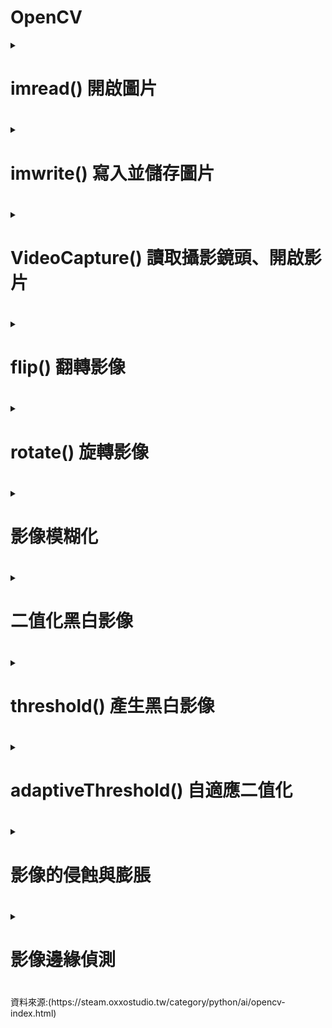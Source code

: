 # OpenCV
<details>
<summary>
<h1>imread() 開啟圖片<h1>

</summary>

``` python
import cv2  
img = cv2.imread('lenna.jpg')   # 開啟圖片，預設使用 cv2.IMREAD_COLOR 模式
cv2.imshow('oxxostudio', img)  # 使用名為 oxxostudio 的視窗開啟圖片
cv2.waitKey(0)                 # 按下任意鍵停止
cv2.destroyAllWindows()        # 結束所有圖片視窗
```
<h1>色彩模式數字對照表<h1>

<H6><table><H6>
  <tr>
    <td>數字</td>
    <td>模式</td>
    <td>說明</td>
  </tr>
  <tr>
    <td>1</td>
    <td>cv2.IMREAD_UNCHANGED</td>
    <td>原本的圖像（ 如果圖像有 alpha 通道則會包含 )</td>
  </tr>
  <tr>
    <td>2</td>
    <td>cv2.IMREAD_GRAYSCALE</td>
    <td>灰階圖像</td>
  </tr>
  <tr>
    <td>3</td>
    <td>cv2.IMREAD_COLOR</td>
    <td>BGR彩色圖像</td>
  </tr>
  <tr>
    <td>4</td>
    <td>cv2.IMREAD_ANYDEPTH</td>
    <td>具有對應的深度時返回 16/32 位元圖像，否則將其轉換為 8 位元圖像</td>
  </tr>
  <tr>
    <td>5</td>
    <td>cv2.IMREAD_ANYCOLOR</td>
    <td>以任何可能的顏色格式讀取圖像</td>
  </tr>
  <tr>
    <td>6</td>
    <td>cv2.IMREAD_LOAD_GDAL</td>
    <td>使用 gdal 驅動程式加載圖像</td>
  </tr>
  <tr>
    <td>7</td>
    <td>cv2.IMREAD_REDUCED_GRAYSCALE_2</td>
    <td>灰階圖像，圖像尺寸減小 1/2</td>
  </tr>
  <tr>
    <td>8</td>
    <td>cv2.IMREAD_REDUCED_COLOR_2</td>
    <td>BGR 彩色圖像，圖像尺寸減小 1/2</td>
  </tr>
  <tr>
    <td>9</td>
    <td>cv2.IMREAD_REDUCED_GRAYSCALE_4</td>
    <td>灰階圖像，圖像尺寸縮小 1/4</td>
  </tr>
  <tr>
    <td>10</td>
    <td>cv2.IMREAD_REDUCED_COLOR_4</td>
    <td>BGR 彩色圖像，圖像尺寸減小 1/4</td>
  </tr>
  <tr>
    <td>11</td>
    <td>cv2.IMREAD_REDUCED_GRAYSCALE_8</td>
    <td>灰階圖像，圖像尺寸縮小 1/8</td>
  </tr>
  <tr>
    <td>12</td>
    <td>cv2.IMREAD_REDUCED_COLOR_8</td>
    <td>灰階圖像，圖像尺寸縮小 1/8</td>
  </tr>
  <tr>
    <td>13</td>
    <td>cv2.IMREAD_IGNORE_ORIENTATION</td>
    <td>不要根據 EXIF 資訊的方向標誌旋轉圖像</td>
  </tr>
</table>
不同模式  
  
``` python
import cv2
img = cv2.imread('lenna.jpg', cv2.IMREAD_GRAYSCALE)  # 使用 cv2.IMREAD_GRAYSCALE 模式
# img = cv2.imread('meme.jpg', 2) # 也可使用數字代表模式
cv2.imshow('oxxostudio', img)
cv2.waitKey(0)
cv2.destroyAllWindows()
``` 


  
</details>

<details>
<summary>
<h1>imwrite() 寫入並儲存圖片 <h1>

</summary>

``` python
import cv2
img = cv2.imread('lenna.jpg', cv2.IMREAD_GRAYSCALE)   # 以灰階模式開啟圖片
cv2.imwrite('oxxostudio_2.jpg', img, [cv2.IMWRITE_JPEG_QUALITY, 80])  # 存成 jpg
cv2.imwrite('oxxostudio_3.png', img)  # 存成 png
```

</details>

<details>
<summary>
<h1>VideoCapture() 讀取攝影鏡頭、開啟影片<h1>
  

</summary>
cap = cv2.VideoCapture(0)         # 讀取攝影鏡頭
  
ap = cv2.VideoCapture('影片路徑') # 讀取電腦中的影片

``` python
import cv2
cap = cv2.VideoCapture(0)
if not cap.isOpened():
    print("Cannot open camera")
    exit()
while True:
    ret, frame = cap.read()             # 讀取影片的每一幀
    if not ret:
        print("Cannot receive frame")   # 如果讀取錯誤，印出訊息
        break
    cv2.imshow('oxxostudio', frame)     # 如果讀取成功，顯示該幀的畫面
    if cv2.waitKey(1) == ord('q'):      # 每一毫秒更新一次，直到按下 q 結束
        break
cap.release()                           # 所有作業都完成後，釋放資源
cv2.destroyAllWindows()                 # 結束所有視窗
```

讀取cctv
``` python
import cv2
cap = cv2.VideoCapture('https://cctvn.freeway.gov.tw/abs2mjpg/bmjpg?camera=15771')

if not cap.isOpened():
    print("Cannot open camera")
    exit()
while True:
    ret, frame = cap.read()             # 讀取影片的每一幀
    if not ret:
        print("Cannot receive frame")   # 如果讀取錯誤，印出訊息
        # 出現錯誤就再讀取一次，避免程式到此處就停止
        cap = cv2.VideoCapture('https://cctvn.freeway.gov.tw/abs2mjpg/bmjpg?camera=15771')
        continue
    cv2.imshow('oxxostudio', frame)     # 如果讀取成功，顯示該幀的畫面
    if cv2.waitKey(1) == ord('q'):      # 每一毫秒更新一次，直到按下 q 結束
        break
cap.release()                           # 所有作業都完成後，釋放資源
cv2.destroyAllWindows()                 # 結束所有視窗
``` 
</details>

<details>
<summary>
<h1>flip() 翻轉影像<h1>

</summary>

```python
import cv2
from matplotlib import pyplot as plt
import matplotlib.image as img

img = cv2.imread('lenna.jpg')   # 開啟圖片
im2 = img[:,:,::-1] # OpenCV 讀取的圖片是 BGR 順序，轉換成 RGB 順序
#im2 = cv2.cvtColor(img, cv2.COLOR_BGR2RGB)# OpenCV 讀取的圖片是 BGR 順序，轉換成 RGB 順序
output_0 = cv2.flip(im2, 0)    # 上下翻轉
output_1 = cv2.flip(im2, 1)    # 左右翻轉
output_2 = cv2.flip(im2, -1)   # 上下左右翻轉
cv2.imwrite('lenna0.jpg', output_0)
cv2.imwrite('lenna1.jpg', output_1)
cv2.imwrite('lenna2.jpg', output_2)

plt.figure(figsize=(8,8))

plt.subplot(221)
plt.imshow(im2)               # 顯示原圖
plt.axis('off')     #不顯示座標尺寸

plt.subplot(222)
plt.imshow(output_0)
plt.axis('off')     #不顯示座標尺寸

plt.subplot(223)
plt.imshow(output_1)
plt.axis('off')     #不顯示座標尺寸

plt.subplot(224)
plt.imshow(output_2)
plt.axis('off')     #不顯示座標尺寸

plt.show()
```
>![](https://github.com/sujamie/OpenCV/blob/main/flip.png?raw=true) 

</details>

<details>
<summary>
<h1>rotate() 旋轉影像 <h1>  
  
</summary>
rotate() 方法可以設定逆時針旋轉 90 度、順時針旋轉 90 度，以及旋轉 180 度。  

```python
import cv2
from matplotlib import pyplot as plt
import matplotlib.image as img


img = cv2.imread('lenna.jpg')   # 開啟圖片
im2 = img[:,:,::-1] # OpenCV 讀取的圖片是 BGR 順序，轉換成 RGB 順序
output_ROTATE_90_CLOCKWISE = cv2.rotate(im2, cv2.ROTATE_90_CLOCKWISE)
output_ROTATE_90_COUNTERCLOCKWISE = cv2.rotate(im2, cv2.ROTATE_90_COUNTERCLOCKWISE)
output_ROTATE_180 = cv2.rotate(im2, cv2.ROTATE_180)
cv2.imwrite('output_1.jpg', output_ROTATE_90_CLOCKWISE)
cv2.imwrite('output_2.jpg', output_ROTATE_90_COUNTERCLOCKWISE)
cv2.imwrite('output_3.jpg', output_ROTATE_180)

output_0 = cv2.imread('output_1.jpg')
output_1 = cv2.imread('output_2.jpg')
output_2 = cv2.imread('output_3.jpg')

plt.figure(figsize=(8,8))

plt.subplot(221)
plt.imshow(im2)               # 顯示原圖
plt.axis('off')     #不顯示座標尺寸

plt.subplot(222)
plt.imshow(output_0)
plt.axis('off')     #不顯示座標尺寸

plt.subplot(223)
plt.imshow(output_1)
plt.axis('off')     #不顯示座標尺寸

plt.subplot(224)
plt.imshow(output_2)
plt.axis('off')     #不顯示座標尺寸

plt.show()
```
>![](https://github.com/sujamie/OpenCV/blob/main/rotate.png)

</details>

<details>
<summary>
<h1>影像模糊化<h1>  
  
</summary>
  <details>
  <summary>
  <h1>blur() 平均模糊<h1>  
  </summary>
    
  cv2.blur(img, ksize)  
  
  >img 來源影像
  
  >ksize 指定區域單位
  ```python
  import cv2
  from matplotlib import pyplot as plt
  img = cv2.imread('lenna.jpg')
  im2 = img[:,:,::-1] # OpenCV 讀取的圖片是 BGR 順序，轉換成 RGB 順序
  outputb1 = cv2.blur(im2, (5, 5))     # 指定區域單位為 (5, 5)
  outputb2 = cv2.blur(im2, (25, 25))   # 指定區域單位為 (25, 25)

  plt.figure(figsize=(8,8))

  plt.subplot(2,2,1)
  plt.imshow(im2)              
  plt.axis('off')     #不顯示座標尺寸

  plt.subplot(2,2,2)
  plt.imshow(outputb1)              
  plt.axis('off')     #不顯示座標尺寸

  plt.subplot(2,2,3)
  plt.imshow(outputb2)
  plt.axis('off')     #不顯示座標尺寸
  ```
  >![](https://github.com/sujamie/OpenCV/blob/main/blur.png)
  
  </details>

  <details>
  <summary>
  <h1>GaussianBlur() 高斯模糊<h1>

  </summary>
  
  cv2.GaussianBlur(img, ksize, sigmaX, sigmaY)  
  
  >img 來源影像
  
  >ksize 指定區域單位 ( 必須是大於 1 的奇數 )

  >sigmaX X 方向標準差，預設 0，sigmaY Y 方向標準差，預設 0

  ```python
  import cv2
  from matplotlib import pyplot as plt

  img = cv2.imread('lenna.jpg')
  im2 = img[:,:,::-1] # OpenCV 讀取的圖片是 BGR 順序，轉換成 RGB 順序
  outputg1 = cv2.GaussianBlur(im2, (5, 5), 0)   # 指定區域單位為 (5, 5)
  outputg2 = cv2.GaussianBlur(im2, (25, 25), 0) # 指定區域單位為 (25, 25)
  plt.figure(figsize=(8,8))

  plt.subplot(2,2,1)
  plt.imshow(im2)              
  plt.axis('off')     #不顯示座標尺寸

  plt.subplot(2,2,2)
  plt.imshow(outputg1)              
  plt.axis('off')     #不顯示座標尺寸

  plt.subplot(2,2,3)
  plt.imshow(outputg2)
  plt.axis('off')     #不顯示座標尺寸
  ```

  >![](https://github.com/sujamie/OpenCV/blob/main/GaussianBlur.png)
  </details>

  <details>
  <summary>
  <h1>medianBlur() 中值模糊<h1>

  </summary>
  cv2.medianBlur(img, ksize)  
  
  >img 來源影像
  
  >ksize 模糊程度 ( 必須是大於 1 的奇數 )

  ```python
  import cv2
  from matplotlib import pyplot as plt
  img = cv2.imread('lenna.jpg')
  im2 = img[:,:,::-1] # OpenCV 讀取的圖片是 BGR 順序，轉換成 RGB 順序
  outputm1 = cv2.medianBlur(im2, 5)   # 模糊程度為 5
  outputm2 = cv2.medianBlur(im2, 25)  # 模糊程度為 25

  plt.figure(figsize=(8,8))

  plt.subplot(2,2,1)
  plt.imshow(im2)              
  plt.axis('off')     #不顯示座標尺寸

  plt.subplot(2,2,2)
  plt.imshow(outputm1)              
  plt.axis('off')     #不顯示座標尺寸

  plt.subplot(2,2,3)
  plt.imshow(outputm2)
  plt.axis('off')     #不顯示座標尺寸
  ```
  >![](https://github.com/sujamie/OpenCV/blob/main/medianBlur.png)
  
  </details>

  <details>
  <summary>
  <h1>bilateralFilter() 雙邊模糊<h1>

  </summary>

  cv2.bilateralFilter(img, d, sigmaColor, sigmaSpace)  
  
  >img 來源影像

  >d 相鄰像素的直徑，預設使用 5，數值越大運算的速度越慢

  >sigmaColor 相鄰像素的顏色混合，數值越大，會混合更多區域的顏色，並產生更大區塊的同一種顏色

  >sigmaSpace 會影響像素的區域，數值越大，影響的範圍就越大，影響的像素就越多

  ```python
  import cv2
  from matplotlib import pyplot as plt
  img = cv2.imread('lenna.jpg')
  im2 = img[:,:,::-1] # OpenCV 讀取的圖片是 BGR 順序，轉換成 RGB 順序
  
  outputbi1 = cv2.bilateralFilter(im2, 50, 0, 0)
  outputbi2 = cv2.bilateralFilter(im2, 50, 50, 100)
  outputbi3 = cv2.bilateralFilter(im2, 50, 100, 1000)
  
  plt.figure(figsize=(8,8))
  
  plt.subplot(2,2,1)
  plt.imshow(im2)              
  plt.axis('off')     #不顯示座標尺寸
  
  plt.subplot(2,2,2)
  plt.imshow(outputbi1)              
  plt.axis('off')     #不顯示座標尺寸
  
  plt.subplot(2,2,3)
  plt.imshow(outputbi2)
  plt.axis('off')     #不顯示座標尺寸
  
  plt.subplot(2,2,4)
  plt.imshow(outputbi3)
  plt.axis('off')     #不顯示座標尺寸
  ```
  >![](https://github.com/sujamie/OpenCV/blob/main/bilateralFilter.png)

  </details>
  
</details>

<details>
<summary>
<h1>二值化黑白影像<h1>

</summary>
二值化是一種影像處理技術，其目的在於將影像的灰度值轉換為二進制的 0 或 1，以便進行後續的分析或處理。  

二值化的原理是將影像的灰度值分為兩類，例如黑色和白色，而閾值 ( Threshold ) 則是用來決定哪些灰度值是黑色，哪些是白色。  

二值化會根據「閾值」( 類似臨界值 ) 進行轉換，例如某個像素的灰度值大於閾值，則轉換為黑色，如果這個像素的灰度小於閾值則轉換為白色，進而實現二值化的轉換效果，經過二值化轉換的圖片，通常只會剩下黑和白兩個值。  

許多影像辨識或影像處理的領域 ( 例如輪廓偵測、邊緣偵測...等 )，都會使用二值化影像進行運算，有些影像處理甚至會先將圖片二值化後，再進行後續的計算處理。  

</details>

<details>
<summary>
<h1>threshold() 產生黑白影像<h1>

</summary>  

ret, output = cv2.threshold(img, thresh, maxval, type)  

>ret 是否成功轉換，成功會顯示閾值

>output 轉換後的影像

>img 來源影像

>thresh 閾值，通常設定 127

>maxval 最大灰度，通常設定 255

>type 轉換方式


<H6><table><H6>
  <tr>
    <td>轉換方式</td>
    <td>說明</td>
    
  </tr>
  <tr>
    <td>cv2.THRESH_BINARY</td>
    <td>如果大於 127 就等於 255，反之等於 0</td>
  </tr>
  <tr>
    <td>cv2.THRESH_BINARY_INV</td>
    <td>如果大於 127 就等於 0，反之等於 255</td>
  </tr>
  <tr>
    <td>cv2.THRESH_TRUNC</td>
    <td>如果大於 127 就等於 127，反之數值不變</td>
  </tr>
  <tr>
    <td>cv2.THRESH_TOZERO</td>
    <td>如果大於 127 數值不變，反之數值等於 0</td>
  </tr>
  <tr>
    <td>cv2.THRESH_TOZERO_INV</td>
    <td>如果大於 127 等於 0，反之數值不變</td>
  </tr>
</table>

```python
import cv2
from matplotlib import pyplot as plt
img = cv2.imread('lenna.jpg')
#im2 = img[:,:,::-1] # OpenCV 讀取的圖片是 BGR 順序，轉換成 RGB 順序
img_gray = cv2.cvtColor(img, cv2.COLOR_BGR2GRAY); # 轉換前，都先將圖片轉換成灰階色彩
ret, outputth1 = cv2.threshold(img_gray, 127, 255, cv2.THRESH_BINARY)     # 如果大於 127 就等於 255，反之等於 0。
ret, outputth2 = cv2.threshold(img_gray, 127, 255, cv2.THRESH_BINARY_INV) # 如果大於 127 就等於 0，反之等於 255。
ret, outputth3 = cv2.threshold(img_gray, 127, 255, cv2.THRESH_TRUNC)      # 如果大於 127 就等於 127，反之數值不變。
ret, outputth4 = cv2.threshold(img_gray, 127, 255, cv2.THRESH_TOZERO)     # 如果大於 127 數值不變，反之數值等於 0。
ret, outputth5 = cv2.threshold(img_gray, 127, 255, cv2.THRESH_TOZERO_INV) # 如果大於 127 等於 0，反之數值不變。

plt.figure(figsize=(8,8))

plt.subplot(3,2,1)
plt.imshow(img_gray, cmap='gray')              
plt.axis('off')     #不顯示座標尺寸

plt.subplot(3,2,2)
plt.imshow(outputth1, cmap='gray')              
plt.axis('off')     #不顯示座標尺寸

plt.subplot(3,2,3)
plt.imshow(outputth2, cmap='gray')
plt.axis('off')     #不顯示座標尺寸

plt.subplot(3,2,4)
plt.imshow(outputth3, cmap='gray')
plt.axis('off')     #不顯示座標尺寸

plt.subplot(3,2,5)
plt.imshow(outputth4, cmap='gray')
plt.axis('off')     #不顯示座標尺寸

plt.subplot(3,2,6)
plt.imshow(outputth5, cmap='gray')
plt.axis('off')     #不顯示座標尺寸
```

>![](https://github.com/sujamie/OpenCV/blob/main/threshold.png)

</details>

<details>
<summary>
<h1>adaptiveThreshold() 自適應二值化 <h1>

</summary>



cv2.adaptiveThreshold(img, maxValue, adaptiveMethod, thresholdType, blockSize, C)  

>img 來源影像

>maxValue 最大灰度，通常設定 255

>adaptiveMethod 自適應二值化計算方法

>thresholdType 二值化轉換方式

>blockSize 轉換區域大小，通常設定 11

>C 偏移量，通常設定 2

```python
import cv2
from matplotlib import pyplot as plt
img = cv2.imread('lenna.jpg')

img_gray = cv2.cvtColor(img, cv2.COLOR_BGR2GRAY); # 轉換前，都先將圖片轉換成灰階色彩

ret, outputad1 = cv2.threshold(img_gray, 127, 255, cv2.THRESH_BINARY)
outputad2 = cv2.adaptiveThreshold(img_gray, 255, cv2.ADAPTIVE_THRESH_MEAN_C, cv2.THRESH_BINARY, 11, 2)
outputad3 = cv2.adaptiveThreshold(img_gray, 255, cv2.ADAPTIVE_THRESH_GAUSSIAN_C, cv2.THRESH_BINARY, 11, 2)

plt.figure(figsize=(8,8))

plt.subplot(2,2,1)
plt.imshow(img_gray, cmap='gray')              
plt.axis('off')     #不顯示座標尺寸

plt.subplot(2,2,2)
plt.imshow(outputad1, cmap='gray')              
plt.axis('off')     #不顯示座標尺寸

plt.subplot(2,2,3)
plt.imshow(outputad2, cmap='gray')
plt.axis('off')     #不顯示座標尺寸

plt.subplot(2,2,4)
plt.imshow(outputad3, cmap='gray')
plt.axis('off')     #不顯示座標尺寸
```

>![](https://github.com/sujamie/OpenCV/blob/main/adaptiveThreshold.png)

先模糊化後在二值化，可降低圖片雜訊

```python
import cv2
from matplotlib import pyplot as plt
img = cv2.imread('lenna.jpg')

img_gray = cv2.cvtColor(img, cv2.COLOR_BGR2GRAY); # 轉換前，都先將圖片轉換成灰階色彩
img_gray2 = cv2.medianBlur(img_gray, 5);   # 模糊化
ret, outputad1 = cv2.threshold(img_gray2, 127, 255, cv2.THRESH_BINARY)
outputad2 = cv2.adaptiveThreshold(img_gray2, 255, cv2.ADAPTIVE_THRESH_MEAN_C, cv2.THRESH_BINARY, 11, 2)
outputad3 = cv2.adaptiveThreshold(img_gray2, 255, cv2.ADAPTIVE_THRESH_GAUSSIAN_C, cv2.THRESH_BINARY, 11, 2)

plt.figure(figsize=(8,8))

plt.subplot(2,2,1)
plt.imshow(img_gray, cmap='gray')              
plt.axis('off')     #不顯示座標尺寸

plt.subplot(2,2,2)
plt.imshow(outputad1, cmap='gray')              
plt.axis('off')     #不顯示座標尺寸

plt.subplot(2,2,3)
plt.imshow(outputad2, cmap='gray')
plt.axis('off')     #不顯示座標尺寸

plt.subplot(2,2,4)
plt.imshow(outputad3, cmap='gray')
plt.axis('off')     #不顯示座標尺寸
```
>![](https://github.com/sujamie/OpenCV/blob/main/adaptiveThreshold2.png)

</details>

<details>
<summary>
<h1>影像的侵蝕與膨脹<h1>

</summary>
  <details>
  <summary>
  <h1>什麼是侵蝕 ( Erosion )？<h1>
  
  </summary>
  當空間中有兩個集合 ( A 集合和 B 集合 )，當 A 集合的部分空間被 B 集合所取代，則稱之為「侵蝕 ( Erosion )」，通常進行侵蝕後的影像，黑色區域會擴張，白色區域會縮小。
  </details>

  <details>
  <summary>
  <h1>什麼是膨脹 ( Dilation )？<h1>
  
  </summary>
  當空間中有兩個集合 ( A 集合和 B 集合 )，當 A 集合的部分空間擴張到 B 集合，則稱之為「膨脹 ( Dilation )」，通常進行膨脹後的影像，白色區域會擴張，黑色區域會縮小。
  </details>
  
  <details>
  <summary>
  <h1>透過侵蝕與膨脹，去除影像中的雜訊<h1>
  
  </summary>
  kernel = cv2.getStructuringElement(shape, ksize)  
  
  >返回指定大小形狀的結構元素

  >shape 的內容：cv2.MORPH_RECT ( 矩形 )、cv2.MORPH_CROSS ( 十字交叉 )、cv2.MORPH_ELLIPSE ( 橢圓形 )

  >ksize 的格式：(x, y)

  >img = cv2.erode(img, kernel)   # 侵蝕

  >img = cv2.dilate(img, kernel)  # 擴張
  
```python
  import cv2
  from matplotlib import pyplot as plt
  img = cv2.imread('lenna.jpg')
  im2 = img[:,:,::-1] # OpenCV 讀取的圖片是 BGR 順序，轉換成 RGB 順序
  img1 = cv2.cvtColor(img, cv2.COLOR_BGR2GRAY)
  kernel = cv2.getStructuringElement(cv2.MORPH_RECT, (11, 11))
  
  img2 = cv2.dilate(img1, kernel)    # 膨脹
  img3 = cv2.erode(img1, kernel)     # 侵蝕
  img4 = cv2.erode(img2, kernel)     # 膨脹侵蝕
  img5 = cv2.dilate(img3, kernel)     # 侵蝕膨脹
  
  plt.figure(figsize=(8,8))
  
  plt.subplot(3,2,1)
  plt.imshow(im2, cmap='gray')              
  plt.axis('off')     #不顯示座標尺寸
  
  plt.subplot(3,2,2)
  plt.imshow(img1, cmap='gray')              
  plt.axis('off')     #不顯示座標尺寸
  
  plt.subplot(3,2,3)
  plt.imshow(img2, cmap='gray')              
  plt.axis('off')     #不顯示座標尺寸
  
  plt.subplot(3,2,4)
  plt.imshow(img3, cmap='gray')              
  plt.axis('off')     #不顯示座標尺寸
  
  plt.subplot(3,2,5)
  plt.imshow(img4, cmap='gray')
  plt.axis('off')     #不顯示座標尺寸
  
  plt.subplot(3,2,6)
  plt.imshow(img5, cmap='gray')
  plt.axis('off')     #不顯示座標尺寸
  ```
  >![](https://github.com/sujamie/OpenCV/blob/main/ED.png)
  </details>
  
  

</details>

<details>
<summary>
<h1>影像邊緣偵測<h1>

</summary>
  <details>
  <summary>
  <h1>Laplacian()<h1>
  
  </summary>
  cv2.Laplacian(img, ddepth, ksize, scale)  
  
  >img 來源影像

  >ddepth 影像深度，設定 -1 表示使用圖片原本影像深度

  >ksize 運算區域大小，預設 1 ( 必須是正奇數 )

  >scale 縮放比例常數，預設 1 ( 必須是正奇數 )

  ```python
  import cv2
  from matplotlib import pyplot as plt
  img = cv2.imread('lenna.jpg')
  im2 = img[:,:,::-1] # OpenCV 讀取的圖片是 BGR 順序，轉換成 RGB 順序
  img2 = cv2.cvtColor(im2, cv2.COLOR_BGR2GRAY)
  img3 = cv2.medianBlur(img2, 7)                 # 模糊化，去除雜訊
  output = cv2.Laplacian(img3, -1, 1, 5)        # 偵測邊緣
  
  plt.figure(figsize=(8,8))
  
  plt.subplot(3,2,1)
  plt.imshow(im2, cmap='gray')              
  plt.axis('off')     #不顯示座標尺寸
  
  plt.subplot(3,2,2)
  plt.imshow(output, cmap='gray')              
  plt.axis('off')     #不顯示座標尺寸
  ```
  >![](https://github.com/sujamie/OpenCV/blob/main/Laplacian.png)


  </details>
  
  <details>
  <summary>
  <h1>Sobel()<h1>
  
  </summary>
  cv2.Sobel(img, ddepth, dx, dy, ksize, scale)  
  
  >img 來源影像

  >dx 針對 x 軸抓取邊緣

  >dy 針對 y 軸抓取邊緣

  >ddepth 影像深度，設定 -1 表示使用圖片原本影像深度

  >ksize 運算區域大小，預設 1 ( 必須是正奇數 )

  >scale 縮放比例常數，預設 1 ( 必須是正奇數 )

  ```python
  import cv2
  from matplotlib import pyplot as plt
  img = cv2.imread('lenna.jpg')
  im2 = img[:,:,::-1] # OpenCV 讀取的圖片是 BGR 順序，轉換成 RGB 順序
  img2 = cv2.cvtColor(im2, cv2.COLOR_BGR2GRAY) # 轉成灰階
   
  img3 = cv2.medianBlur(img2, 7)                 # 模糊化，去除雜訊
  output = cv2.Sobel(img3, -1, 1, 1, 1, 7)      # 偵測邊緣
  
  plt.figure(figsize=(8,8))
  
  plt.subplot(3,2,1)
  plt.imshow(im2, cmap='gray')              
  plt.axis('off')     #不顯示座標尺寸
  
  plt.subplot(3,2,2)
  plt.imshow(output, cmap='gray')              
  plt.axis('off')     #不顯示座標尺寸
  ```

  >![](https://github.com/sujamie/OpenCV/blob/main/Sobel.png)
  
  </details>
  
  <details>
  <summary>
  <h1>Canny()<h1>
  
  </summary>
  cv2.Canny(img, threshold1, threshold2, apertureSize)  
  
  >img 來源影像

  >threshold1 門檻值，範圍 0～255

  >threshold2 門檻值，範圍 0～255

  >apertureSize 計算梯度的 kernel size，預設 3

  ```python
  import cv2
  from matplotlib import pyplot as plt
  img = cv2.imread('lenna.jpg')
  im2 = img[:,:,::-1] # OpenCV 讀取的圖片是 BGR 順序，轉換成 RGB 順序
  img2 = cv2.cvtColor(im2, cv2.COLOR_BGR2GRAY) # 轉成灰階
  
  img3 = cv2.medianBlur(img2, 7)                 # 模糊化，去除雜訊
  output = cv2.Canny(img3, 36, 36)              # 偵測邊緣
  
  plt.figure(figsize=(8,8))
  
  plt.subplot(3,2,1)
  plt.imshow(im2, cmap='gray')              
  plt.axis('off')     #不顯示座標尺寸
  
  plt.subplot(3,2,2)
  plt.imshow(output, cmap='gray')              
  plt.axis('off')     #不顯示座標尺寸
  ```

  >![](https://github.com/sujamie/OpenCV/blob/main/Canny.png)
  
  </details>
</details>
資料來源:(https://steam.oxxostudio.tw/category/python/ai/opencv-index.html)

